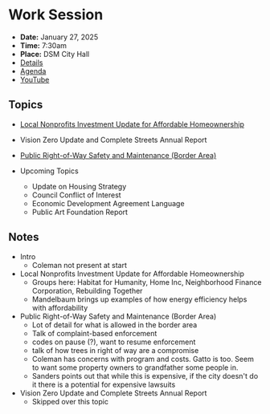 # Work Session

- **Date:** January 27, 2025
- **Time:** 7:30am
- **Place:** DSM City Hall
- [Details](https://www.dsm.city/citycouncil_detail_T60_R3192.php)
- [Agenda](https://councildocs.dsm.city/agendas/2025/20250127CouncilWorkSession.pdf)
- [YouTube](https://youtube.com/live/-AkMqRKdcEE)

## Topics

- [Local Nonprofits Investment Update for Affordable Homeownership](https://www.dsm.city/document_center/City%20Clerk/Work%20Sessions/2026/Local%20Nonprofits%20Investment%20Update%20for%20Affordable%20Homeownership.pdf)
- Vision Zero Update and Complete Streets Annual Report
- [Public Right-of-Way Safety and Maintenance (Border Area)](https://www.dsm.city/document_center/City%20Clerk/Work%20Sessions/2026/Public%20Right-of-Way%20Safety%20and%20Maintenance%20-%20Border%20Area.pdf)

- Upcoming Topics
    - Update on Housing Strategy
    - Council Conflict of Interest
    - Economic Development Agreement Language
    - Public Art Foundation Report 

## Notes

- Intro
    - Coleman not present at start
- Local Nonprofits Investment Update for Affordable Homeownership
    - Groups here: Habitat for Humanity, Home Inc, Neighborhood Finance Corporation, Rebuilding Together
    - Mandelbaum brings up examples of how energy efficiency helps with affordability
- Public Right-of-Way Safety and Maintenance (Border Area)
    - Lot of detail for what is allowed in the border area
    - Talk of complaint-based enforcement
    - codes on pause (?), want to resume enforcement
    - talk of how trees in right of way are a compromise
    - Coleman has concerns with program and costs. Gatto is too. Seem to want some property owners to grandfather some people in.
    - Sanders points out that while this is expensive, if the city doesn't do it there is a potential for expensive lawsuits
- Vision Zero Update and Complete Streets Annual Report
    - Skipped over this topic
